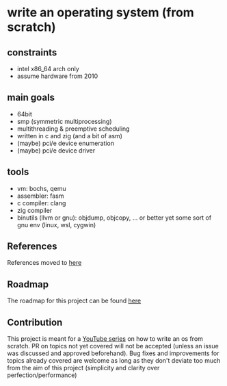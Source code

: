 # write an operating system (from scratch)

## constraints
- intel x86_64 arch only
- assume hardware from 2010

## main goals
- 64bit
- smp (symmetric multiprocessing)
- multithreading & preemptive scheduling
- written in c and zig (and a bit of asm)
- (maybe) pci/e device enumeration
- (maybe) pci/e device driver

## tools
- vm: bochs, qemu
- assembler: fasm
- c compiler: clang
- zig compiler
- binutils (llvm or gnu): objdump, objcopy, ... or better yet some sort of gnu env (linux, wsl, cygwin)

## References
References moved to [here](REFERENCES.md)

## Roadmap
The roadmap for this project can be found [here](ROADMAP.md)

## Contribution
This project is meant for a [YouTube series](https://www.youtube.com/watch?v=r0t8K0SRzR4&list=PL5GPYFCBKv4a_oDzW8d6BXMlTOZb34CUB) on how to write an os from scratch. PR on topics not yet covered will not be accepted (unless an issue was discussed and approved beforehand).
Bug fixes and improvements for topics already covered are welcome as long as they don't deviate too much from the aim of this project (simplicity and clarity over perfection/performance)

